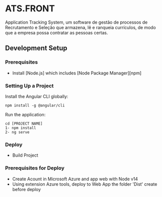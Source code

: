 # ATS.FRONT
Application Tracking System, um software de gestão de processos de Recrutamento e Seleção que armazena, lê e ranqueia currículos, de modo que a empresa possa contratar as pessoas certas.

## Development Setup

### Prerequisites

- Install [Node.js] which includes [Node Package Manager][npm]

### Setting Up a Project

Install the Angular CLI globally:

```
npm install -g @angular/cli
```

Run the application:

```
cd [PROJECT NAME]
1- npm install
2- ng serve
```

### Deploy

- Build Project


### Prerequisites for Deploy

- Create Acount in Microsoft Azure and app web with Node v14
- Using extension Azure tools, deploy to Web App the folder 'Dist' create before deploy


